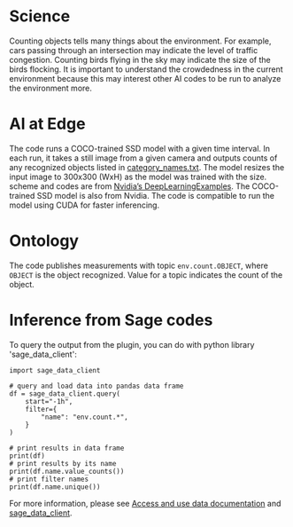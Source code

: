 # Science
Counting objects tells many things about the environment. For example, cars passing through an intersection may indicate the level of traffic congestion. Counting birds flying in the sky may indicate the size of the birds flocking. It is important to understand the crowdedness in the current environment because this may interest other AI codes to be run to analyze the environment more.

# AI at Edge
The code runs a COCO-trained SSD model with a given time interval. In each run, it takes a still image from a given camera and outputs counts of any recognized objects listed in [category_names.txt](../category_names.txt). The model resizes the input image to 300x300 (WxH) as the model was trained with the size. scheme and codes are from [Nvidia’s DeepLearningExamples](http://github.com/NVIDIA/DeepLearningExamples). The COCO-trained SSD model is also from Nvidia. The code is compatible to run the model using CUDA for faster inferencing.

# Ontology
The code publishes measurements with topic `env.count.OBJECT`, where `OBJECT` is the object recognized. Value for a topic indicates the count of the object.

# Inference from Sage codes
To query the output from the plugin, you can do with python library 'sage_data_client':
```
import sage_data_client

# query and load data into pandas data frame
df = sage_data_client.query(
    start="-1h",
    filter={
        "name": "env.count.*",
    }
)

# print results in data frame
print(df)
# print results by its name
print(df.name.value_counts())
# print filter names
print(df.name.unique())
```
For more information, please see [Access and use data documentation](https://docs.sagecontinuum.org/docs/tutorials/accessing-data) and [sage_data_client](https://pypi.org/project/sage-data-client/).
